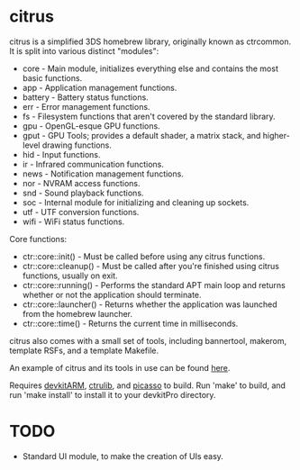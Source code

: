 # citrus

citrus is a simplified 3DS homebrew library, originally known as ctrcommon. It is split into various distinct "modules":
 * core - Main module, initializes everything else and contains the most basic functions.
 * app - Application management functions.
 * battery - Battery status functions.
 * err - Error management functions.
 * fs - Filesystem functions that aren't covered by the standard library.
 * gpu - OpenGL-esque GPU functions.
 * gput - GPU Tools; provides a default shader, a matrix stack, and higher-level drawing functions.
 * hid - Input functions.
 * ir - Infrared communication functions.
 * news - Notification management functions.
 * nor - NVRAM access functions.
 * snd - Sound playback functions.
 * soc - Internal module for initializing and cleaning up sockets.
 * utf - UTF conversion functions.
 * wifi - WiFi status functions.
 
Core functions:
 * ctr::core::init() - Must be called before using any citrus functions.
 * ctr::core::cleanup() - Must be called after you're finished using citrus functions, usually on exit.
 * ctr::core::running() - Performs the standard APT main loop and returns whether or not the application should terminate.
 * ctr::core::launcher() - Returns whether the application was launched from the homebrew launcher.
 * ctr::core::time() - Returns the current time in milliseconds.

citrus also comes with a small set of tools, including bannertool, makerom, template RSFs, and a template Makefile.

An example of citrus and its tools in use can be found [here](https://github.com/Steveice10/3DSHomebrewTemplate/).

Requires [devkitARM](http://sourceforge.net/projects/devkitpro/files/devkitARM/), [ctrulib](https://github.com/smealum/ctrulib), and [picasso](https://github.com/fincs/picasso) to build. Run 'make' to build, and run 'make install' to install it to your devkitPro directory.

# TODO
 * Standard UI module, to make the creation of UIs easy.
